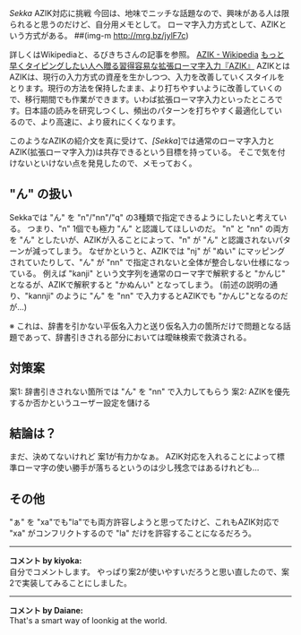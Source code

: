 *Sekka* AZIK対応に挑戦
今回は、地味でニッチな話題なので、興味がある人は限られると思うのだけど、自分用メモとして。
ローマ字入力方式として、AZIKという方式がある。
 ##(img-m http://mrg.bz/jylF7c)

 詳しくはWikipediaと、るびきちさんの記事を参照。
 [AZIK - Wikipedia](http://ja.wikipedia.org/wiki/AZIK)
 [もっと早くタイピングしたい人へ贈る習得容易な拡張ローマ字入力『AZIK』](http://d.hatena.ne.jp/rubikitch/20101101/azik)
   AZIKとは
 AZIKは、現行の入力方式の資産を生かしつつ、入力を改善していくスタイルを
 とります。現行の方法を保持したまま、より打ちやすいように改善していくの
 で、移行期間でも作業ができます。いわば拡張ローマ字入力といったところで
 す。日本語の読みを研究しつくし、頻出のパターンを打ちやすく最適化してい
 るので、より高速に、より疲れにくくなります。

このようなAZIKの紹介文を真に受けて、*[Sekka*]では通常のローマ字入力とAZIK(拡張ローマ字入力)は共存できるという目標を持っている。
そこで気を付けないといけない点を発見したので、メモっておく。

## "ん" の扱い
Sekkaでは "ん" を "n"/"nn"/"q" の3種類で指定できるようにしたいと考えている。
つまり、"n" 1個でも極力 "ん" と認識してほしいのだ。
"n" と "nn" の両方を "ん" としたいが、AZIKが入ることによって、"n" が "ん" と認識されないパターンが減ってしまう。
なぜかというと、AZIKでは "nj" が "ぬい" にマッピングされていたりして、"ん" が "nn" で指定されないと全体が整合しない仕様になっている。
例えば "kanji" という文字列を通常のローマ字で解釈すると "かんじ" となるが、AZIKで解釈すると "かぬんい" となってしまう。
(前述の説明の通り、"kannji" のように "ん" を "nn" で入力するとAZIKでも "かんじ"となるのだが…)

※ これは、辞書を引かない平仮名入力と送り仮名入力の箇所だけで問題となる話題であって、辞書引きされる部分においては曖昧検索で救済される。

## 対策案
案1: 辞書引きされない箇所では "ん" を "nn" で入力してもらう
案2: AZIKを優先するか否かというユーザー設定を儲ける

## 結論は？
まだ、決めてないけれど 案1が有力かなぁ。
AZIK対応を入れることによって標準ローマ字の使い勝手が落ちるというのは少し残念ではあるけれども…

## その他
"ぁ" を "xa"でも"la"でも両方許容しようと思ってたけど、これもAZIK対応で "xa" がコンフリクトするので "la" だけを許容することになるだろう。



---

**コメント by kiyoka:**  
自分でコメントします。
やっぱり案2が使いやすいだろうと思い直したので、案2で実装してみることにしました。




---

**コメント by Daiane:**  
That's a smart way of loonkig at the world.
